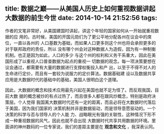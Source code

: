 title: 数据之巅——从美国人历史上如何重视数据讲起大数据的前生今世
date: 2014-10-14 21:52:56
tags:
---

作者的文笔非常好，从美国建国时讲起，讲这个年轻的国家如何从一开始就重视数据的应
用的。古时候，美国的开国元勋们为了更公平地分配各州在议会中的席位，一直以各州的
人口基数为基础，而如果人口更多则这个州也将会承担更多的对于联邦政府的责任，所以
没有哪个州会对这种数据人为造假，因为有一种制衡机制。也正是因为如此，人口的多少
与这个州的权利和义务干系重大，因此在美国形成了以重视人口普查数据为起点的重视一
切数据的观念。每一项决策要想在议会通过，都需要有大量的数据进行支撑权衡投入和产
出，以至于不得不对人的生命进行定价，而且有一套较为说服力的定价算法。数据基础建
设以及数据共享应用是大数据时代的基础中的基础，美国人很明白这个道理。

因此，大数据的概念和技术应用最先兴起在美国也就不足为怪了。而反观我国，目前大数
据的概念被炒的有点过热了，而且很多人都在跟风炒概念，特别是政府决策层。个人觉得
我国离大数据时代还有一定的距离，而且必将在大数据时代落后于美国，因为我们国家的
决策机制并非是数据驱动，而是领导意愿驱动的。一个决策的科学与否与领导人的个人能
力、战略眼光有强的关联性，这种情况下形不成一种重视数据的风气，因此也就不会出现
大数据时代共享共用数据的环境。里面讲的神州数码的一位专家说，我们的差距主要是在
**观念和文化** ，我深表认同。


